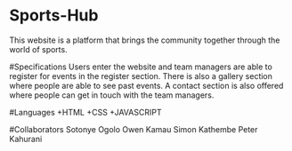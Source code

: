 # Sports-Hub
This website is a platform that brings the community together through the world of sports.

#Specifications
Users enter the website and team managers are able to register for events in the register section.
There is also a gallery section where people are able to see past events.
A contact section is also offered where people can get in touch with the team managers.

#Languages
+HTML
+CSS
+JAVASCRIPT

#Collaborators
Sotonye Ogolo
Owen Kamau
Simon Kathembe
Peter Kahurani

